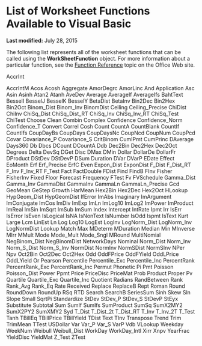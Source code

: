 
# List of Worksheet Functions Available to Visual Basic

 **Last modified:** July 28, 2015

The following list represents all of the worksheet functions that can be called using the  **WorkSheetFunction** object. For more information about a particular function, see the [Function Reference](http://office.microsoft.com/en-us/excel-help/list-of-worksheet-functions-by-category-HP010079186.aspx) topic on the Office Web site.

AccrInt

AccrIntM
Acos
Acosh
Aggregate
AmorDegrc
AmorLinc
And
Application
Asc
Asin
Asinh
Atan2
Atanh
AveDev
Average
AverageIf
AverageIfs
BahtText
BesselI
BesselJ
BesselK
BesselY
BetaDist
BetaInv
Bin2Dec
Bin2Hex
Bin2Oct
Binom_Dist
Binom_Inv
BinomDist
Ceiling
Ceiling_Precise
ChiDist
ChiInv
ChiSq_Dist
ChiSq_Dist_RT
ChiSq_Inv
ChiSq_Inv_RT
ChiSq_Test
ChiTest
Choose
Clean
Combin
Complex
Confidence
Confidence_Norm
Confidence_T
Convert
Correl
Cosh
Count
CountA
CountBlank
CountIf
CountIfs
CoupDayBs
CoupDays
CoupDaysNc
CoupNcd
CoupNum
CoupPcd
Covar
Covariance_P
Covariance_S
CritBinom
CumIPmt
CumPrinc
DAverage
Days360
 Db
Dbcs
DCount
DCountA
Ddb
Dec2Bin
Dec2Hex
Dec2Oct
Degrees
Delta
DevSq
DGet
Disc
DMax
DMin
Dollar
DollarDe
DollarFr
DProduct
DStDev
DStDevP
DSum
Duration
DVar
DVarP
EDate
Effect
EoMonth
 Erf
 Erf_Precise
ErfC
Even
Expon_Dist
ExponDist
F_Dist
F_Dist_RT
F_Inv
F_Inv_RT
F_Test
Fact
FactDouble
FDist
Find
FindB
FInv
Fisher
FisherInv
Fixed
Floor
Forecast
Frequency
FTest
 Fv
FVSchedule
Gamma_Dist
Gamma_Inv
GammaDist
GammaInv
GammaLn
GammaLn_Precise
Gcd
GeoMean
GeStep
Growth
HarMean
Hex2Bin
Hex2Dec
Hex2Oct
HLookup
HypGeom_Dist
HypGeomDist
IfError
ImAbs
Imaginary
ImArgument
ImConjugate
ImCos
ImDiv
ImExp
ImLn
ImLog10
ImLog2
ImPower
ImProduct
ImReal
ImSin
ImSqrt
ImSub
ImSum
Index
Intercept
IntRate
Ipmt
Irr
IsErr
IsError
IsEven
IsLogical
IsNA
IsNonText
IsNumber
IsOdd
Ispmt
IsText
Kurt
Large
Lcm
LinEst
Ln
Log
Log10
LogEst
LogInv
LogNorm_Dist
LogNorm_Inv
LogNormDist
Lookup
Match
Max
MDeterm
MDuration
Median
Min
MInverse
MIrr
MMult
Mode
Mode_Mult
Mode_Sngl
MRound
MultiNomial
NegBinom_Dist
NegBinomDist
NetworkDays
Nominal
Norm_Dist
Norm_Inv
Norm_S_Dist
Norm_S_Inv
NormDist
NormInv
NormSDist
NormSInv
NPer
Npv
Oct2Bin
Oct2Dec
Oct2Hex
Odd
OddFPrice
OddFYield
OddLPrice
OddLYield
Or
Pearson
Percentile
Percentile_Exc
Percentile_Inc
PercentRank
PercentRank_Exc
PercentRank_Inc
Permut
Phonetic
Pi
Pmt
Poisson
Poisson_Dist
Power
Ppmt
Price
PriceDisc
PriceMat
Prob
Product
Proper
Pv
Quartile
Quartile_Exc
Quartile_Inc
Quotient
Radians
RandBetween
Rank
Rank_Avg
Rank_Eq
Rate
Received
Replace
ReplaceB
Rept
Roman
Round
RoundDown
RoundUp
RSq
RTD
Search
SearchB
SeriesSum
Sinh
Skew
Sln
Slope
Small
SqrtPi
Standardize
StDev
StDev_P
StDev_S
StDevP
StEyx
Substitute
Subtotal
Sum
SumIf
SumIfs
SumProduct
SumSq
SumX2MY2
SumX2PY2
SumXMY2
Syd
T_Dist
T_Dist_2t
T_Dist_RT
T_Inv
T_Inv_2T
T_Test
Tanh
TBillEq
TBillPrice
TBillYield
TDist
Text
TInv
Transpose
Trend
Trim
TrimMean
TTest
USDollar
Var
Var_P
Var_S
VarP
Vdb
VLookup
Weekday
WeekNum
Weibull
Weibull_Dist
WorkDay
WorkDay_Intl
Xirr
Xnpv
YearFrac
YieldDisc
YieldMat
 Z_Test
 ZTest

